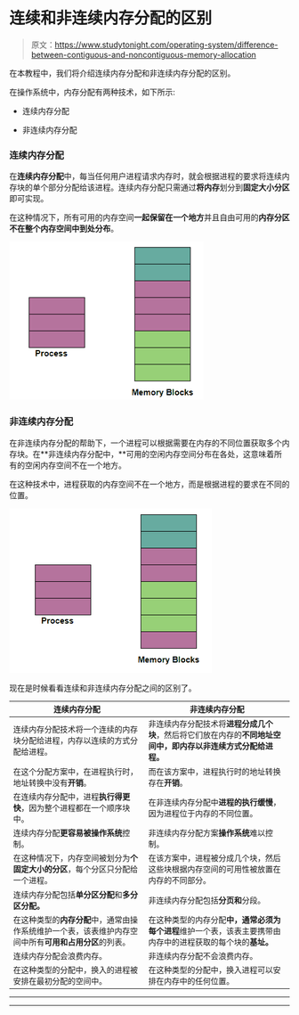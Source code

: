 # 连续和非连续内存分配的区别

> 原文：<https://www.studytonight.com/operating-system/difference-between-contiguous-and-noncontiguous-memory-allocation>

在本教程中，我们将介绍连续内存分配和非连续内存分配的区别。

在操作系统中，内存分配有两种技术，如下所示:

*   连续内存分配

*   非连续内存分配

### 连续内存分配

在**连续内存分配**中，每当任何用户进程请求内存时，就会根据进程的要求将连续内存块的单个部分分配给该进程。连续内存分配只需通过**将内存**划分到**固定大小分区**即可实现。

在这种情况下，所有可用的内存空间**一起保留在一个地方**并且自由可用的**内存分区不在整个内存空间中到处分布**。

**![](img/c53a257943d460d11de3a907396604b9.png)**

### 非连续内存分配

在非连续内存分配的帮助下，一个进程可以根据需要在内存的不同位置获取多个内存块。在**非连续内存分配中，**可用的空闲内存空间分布在各处，这意味着所有的空闲内存空间不在一个地方。

在这种技术中，进程获取的内存空间不在一个地方，而是根据进程的要求在不同的位置。

![](img/6426bb25ec3a13622063a46c4a604040.png)

现在是时候看看连续和非连续内存分配之间的区别了。

| 连续内存分配 | 非连续内存分配 |
| --- | --- |
| 连续内存分配技术将一个连续的内存块分配给进程，内存以连续的方式分配给进程。 | 非连续内存分配技术将**进程分成几个块**，然后将它们放在内存的**不同地址空间中，即内存以非连续方式分配给进程。** |
| 在这个分配方案中，在进程执行时，地址转换中没有**开销**。 | 而在该方案中，进程执行时的地址转换存在**开销**。 |
| 在连续内存分配中，进程**执行得更快**，因为整个进程都在一个顺序块中。 | 在非连续内存分配中**进程的执行缓慢**，因为进程位于内存的不同位置。 |
| 连续内存分配**更容易被操作系统**控制。 | 非连续内存分配方案**操作系统**难以控制。 |
| 在这种情况下，内存空间被划分为**个固定大小的分区**，每个分区只分配给一个进程。 | 在该方案中，进程被分成几个块，然后这些块根据内存空间的可用性被放置在内存的不同部分。 |
| 连续内存分配包括**单分区分配**和**多分区分配。** | 非连续内存分配包括**分页和**分段。 |
| 在这种类型的**内存分配**中，通常由操作系统维护一个表，该表维护内存空间中所有**可用和占用分区**的列表。 | 在这种类型的内存分配**中，通常必须为每个进程**维护一个表，该表主要携带由内存中的进程获取的每个块的**基址。** |
| 连续内存分配会浪费内存。 | 非连续内存分配不会浪费内存。 |
| 在这种类型的分配中，换入的进程被安排在最初分配的空间中。 | 在这种类型的分配中，换入进程可以安排在内存中的任何位置。 |



* * *

* * *